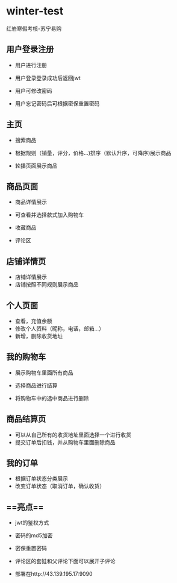 # winter-test
红岩寒假考核-苏宁易购

## 用户登录注册

* 用户进行注册

* 用户登录登录成功后返回jwt

* 用户可修改密码
* 用户忘记密码后可根据密保重置密码

## 主页

* 搜索商品
* 根据规则（销量，评分，价格...)排序（默认升序，可降序)展示商品

* 轮播页面展示商品

## 商品页面

* 商品详情展示

* 可查看并选择款式加入购物车

* 收藏商品
* 评论区

## 店铺详情页





* 店铺详情展示
* 店铺按照不同规则展示商品

## 个人页面


* 查看，充值余额
* 修改个人资料（昵称，电话，邮箱...）
* 新增，删除收货地址

## 我的购物车


* 展示购物车里面所有商品

* 选择商品进行结算

* 将购物车中的选中商品进行删除

## 商品结算页


* 可以从自己所有的收货地址里面选择一个进行收货
* 提交订单后扣钱，并从购物车里面删除商品

## 我的订单

- 根据订单状态分类展示
- 改变订单状态（取消订单，确认收货）

## ==亮点==

* jwt的鉴权方式
* 密码的md5加密

* 密保重置密码

* 评论区的套娃和父评论下面可以展开子评论

* 部署在http://43.139.195.17:9090

